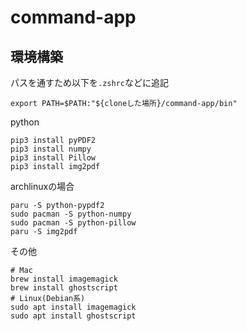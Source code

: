 # command-app
## 環境構築
パスを通すため以下を`.zshrc`などに追記
```
export PATH=$PATH:"${cloneした場所}/command-app/bin"
```
python
```
pip3 install pyPDF2
pip3 install numpy
pip3 install Pillow
pip3 install img2pdf
```
archlinuxの場合
```
paru -S python-pypdf2
sudo pacman -S python-numpy
sudo pacman -S python-pillow
paru -S img2pdf
```
その他
```
# Mac
brew install imagemagick
brew install ghostscript
# Linux(Debian系)
sudo apt install imagemagick
sudo apt install ghostscript 
```
